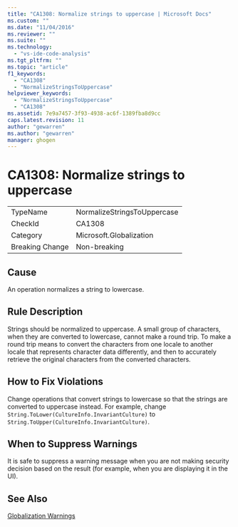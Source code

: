 ```yaml
---
title: "CA1308: Normalize strings to uppercase | Microsoft Docs"
ms.custom: ""
ms.date: "11/04/2016"
ms.reviewer: ""
ms.suite: ""
ms.technology: 
  - "vs-ide-code-analysis"
ms.tgt_pltfrm: ""
ms.topic: "article"
f1_keywords: 
  - "CA1308"
  - "NormalizeStringsToUppercase"
helpviewer_keywords: 
  - "NormalizeStringsToUppercase"
  - "CA1308"
ms.assetid: 7e9a7457-3f93-4938-ac6f-1389fba8d9cc
caps.latest.revision: 11
author: "gewarren"
ms.author: "gewarren"
manager: ghogen
---
```

# CA1308: Normalize strings to uppercase
|||  
|-|-|  
|TypeName|NormalizeStringsToUppercase|  
|CheckId|CA1308|  
|Category|Microsoft.Globalization|  
|Breaking Change|Non-breaking|  
  
## Cause  
 An operation normalizes a string to lowercase.  
  
## Rule Description  
 Strings should be normalized to uppercase. A small group of characters, when they are converted to lowercase, cannot make a round trip. To make a round trip means to convert the characters from one locale to another locale that represents character data differently, and then to accurately retrieve the original characters from the converted characters.  
  
## How to Fix Violations  
 Change operations that convert strings to lowercase so that the strings are converted to uppercase instead. For example, change `String.ToLower(CultureInfo.InvariantCulture)` to `String.ToUpper(CultureInfo.InvariantCulture)`.  
  
## When to Suppress Warnings  
 It is safe to suppress a warning message when you are not making security decision based on the result (for example, when you are displaying it in the UI).  
  
## See Also  
 [Globalization Warnings](../code-quality/globalization-warnings.md)